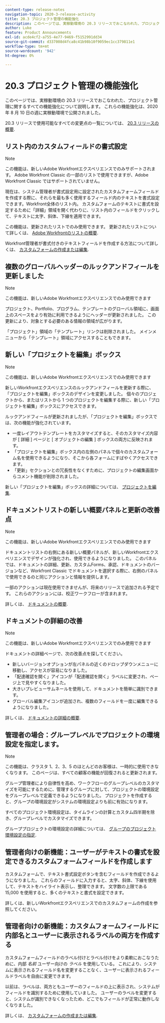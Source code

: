 ```yaml
---
content-type: release-notes
navigation-topic: 2020-3-release-activity
title: 20.3 プロジェクト管理の機能強化
description: このページでは、実稼動環境の 20.3 リリースでおこなわれた、プロジェクト管理に関するすべての機能強化について説明します。 これらの機能強化は、2020 年 8 月 10 日の週に実稼動環境で公開されました。
author: Luke
feature: Product Announcements
exl-id: acde4cf2-a755-4e77-9469-f5152991dd34
source-git-commit: d337008d4fca8c41b98b10f9059ec1cc379811e1
workflow-type: tm+mt
source-wordcount: '942'
ht-degree: 0%

---
```


# 20.3 プロジェクト管理の機能強化

このページでは、実稼動環境の 20.3 リリースでおこなわれた、プロジェクト管理に関するすべての機能強化について説明します。 これらの機能強化は、2020 年 8 月 10 日の週に実稼動環境で公開されました。

20.3 リリースで使用可能なすべての変更点の一覧については、 [20.3 リリースの概要](../../../product-announcements/product-releases/20.3-release-activity/20.3-release-overview.md).

## リスト内のカスタムフィールドの書式設定

>[!NOTE]
>
>この機能は、新しいAdobe Workfrontエクスペリエンスでのみサポートされます。 Adobe Workfront Classic の一部のリストで使用できますが、Adobe Workfront Classic ではサポートされていません。

現在は、システム管理者が書式設定用に設定されたカスタムフォームフィールドを作成する際に、それらを最も多く使用するフィールド内のテキストを書式設定できます。Workfront全体のリスト内。 カスタムフォームのテキストに書式を設定するために「詳細」領域を開く代わりに、リスト内のフィールドをクリックして、テキストに太字、斜体、下線を適用できます。

この機能は、更新されたリストでのみ使用できます。 更新されたリストについて詳しくは、 [Adobe Workfrontのリストの概要](../../../workfront-basics/navigate-workfront/use-lists/view-items-in-a-list.md).

Workfront管理者が書式付きのテキストフィールドを作成する方法について詳しくは、 [カスタムフォームの作成または編集](../../../administration-and-setup/customize-workfront/create-manage-custom-forms/create-or-edit-a-custom-form.md).

## 複数のグローバルヘッダーのルックアンドフィールを更新しました

>[!NOTE]
>
>この機能は、新しいAdobe Workfrontエクスペリエンスでのみ使用できます

プロジェクト、Portfolio、プログラム、テンプレートのグローバル領域に、画面上のスペースをより有効に利用できるようにヘッダーが更新されました。 この更新により、対象とする必要のある情報の領域が広がります。

「プロジェクト」領域の「テンプレート」リンクは削除されました。 メインメニューから「テンプレート」領域にアクセスすることもできます。

## 新しい「プロジェクトを編集」ボックス

>[!NOTE]
>
>この機能は、新しいAdobe Workfrontエクスペリエンスでのみ使用できます

新しいWorkfrontエクスペリエンスのルックアンドフィールを更新する際に、「プロジェクトを編集」ボックスのデザインを変更しました。 個々のプロジェクトから、またはリストから 1 つのプロジェクトを編集する際に、新しい「プロジェクトを編集」ボックスにアクセスできます。

ルックアンドフィールが更新されましたが、「プロジェクトを編集」ボックスでは、次の機能が強化されています。

* 一度レイアウトテンプレートをカスタマイズすると、そのカスタマイズ内容が [ 詳細 ] ページと [ オブジェクトの編集 ] ボックスの両方に反映されます。
* 「プロジェクトを編集」ボックス内の左側のパネルで個々のカスタムフォーム名を使用できるようになり、そこから各フォームにすばやくアクセスできます。
* 「更新」セクションとの冗長性をなくすために、プロジェクトの編集画面からコメント機能が削除されました。

<!--
<p data-mc-conditions="QuicksilverOrClassic.Draft mode">For information about the new Edit Box box, see "New Edit Object box" (NEW ARTICLE, LINK LATER!!).</p>
-->

新しい「プロジェクトを編集」ボックスの詳細については、 [プロジェクトを編集](../../../manage-work/projects/manage-projects/edit-projects.md).

## ドキュメントリストの新しい概要パネルと更新の改善点

>[!NOTE]
>
>この機能は、新しいAdobe Workfrontエクスペリエンスでのみ使用できます

ドキュメントリストの右側にある新しい概要パネルが、新しいWorkfrontエクスペリエンスでデザインが強化され、使用できるようになりました。 このパネルでは、ドキュメントの詳細、更新、カスタムForms、承認、ドキュメントのバージョンなど、Workfront Classic でドキュメントを選択する際に、右側のパネルで使用できるのと同じアクションと情報を提供します。

一部のアクションは現在使用できませんが、将来のリリースで追加される予定です。 これらのアクションには、校正ワークフローが含まれます。

詳しくは、 [ドキュメントの概要](../../../documents/managing-documents/summary-for-documents.md).

## ドキュメントの詳細の改善

>[!NOTE]
>
>この機能は、新しいAdobe Workfrontエクスペリエンスでのみ使用できます

ドキュメントの詳細ページで、次の改善点を探してください。

* 新しいバージョンオプションが左パネルの近くのドロップダウンメニューに移動し、アクセスが容易になりました。
* 「配達確認を開く」アイコンが「配達確認を開く」ラベルに変更され、ページ上で見やすくなりました。
* 大きいプレビューサムネールを使用して、ドキュメントを簡単に識別できます。
* グローバル編集アイコンが追加され、複数のフィールドを一度に編集できるようになりました。

詳しくは、 [ドキュメントの詳細の概要](../../../documents/managing-documents/document-details-overview.md).

## 管理者の場合：グループレベルでプロジェクトの環境設定を指定します。

>[!NOTE]
>
>この機能は、クラスタ 1、2、3、5 のほとんどのお客様は、一時的に使用できなくなります。 このページは、すべての顧客の機能が回復されると更新されます。

グループ管理者により自律性を高め、ワークフローのグループレベルのカスタマイズを可能にするために、管理するグループに対して、プロジェクトの環境設定をグループレベルで定義できるようになりました。 プロジェクトを作成すると、グループの環境設定がシステムの環境設定よりも前に有効になります。

すべてのプロジェクト環境設定は、タイムラインの計算とカスタム四半期を除き、グループレベルでカスタマイズできます。

グループプロジェクトの環境設定の詳細については、 [グループのプロジェクト環境設定の指定](../../../administration-and-setup/manage-groups/create-and-manage-groups/configure-project-preferences-group.md).

## 管理者向けの新機能：ユーザーがテキストの書式を設定できるカスタムフォームフィールドを作成します

カスタムフォームで、テキスト書式設定ボタンを含むフィールドを作成できるようになりました。 これらのフィールドに入力すると、太字、斜体、下線を使用して、テキストをハイライト表示し、整理できます。 文字数の上限である 15,000 を使用すると、多くのテキストと書式を設定できます。

詳しくは、新しいWorkfrontエクスペリエンスでのカスタムフォームの作成を参照してください。

## 管理者向けの新機能：カスタムフォームフィールドに内部名とユーザーに表示されるラベルの両方を作成する

カスタムフォームフィールドのラベル付けとラベル付けをより柔軟におこなうために、内部 *名前* ユーザー向けの *ラベル* を使用している。 これにより、システムに表示されるフィールド名を変更することなく、ユーザーに表示されるフィールドラベルを自由に変更できます。

以前は、ラベルは、両方ともユーザーのフィールドの上に表示され、システムがフィールドを識別するために使用していました。 ユーザーのラベルを変更すると、システムが識別できなくなったため、どこでもフィールドが正常に動作しなくなりました。

詳しくは、 [カスタムフォームの作成または編集](../../../administration-and-setup/customize-workfront/create-manage-custom-forms/create-or-edit-a-custom-form.md).

